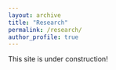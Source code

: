 ```yaml
---
layout: archive
title: "Research"
permalink: /research/
author_profile: true
---
```


This site is under construction!
